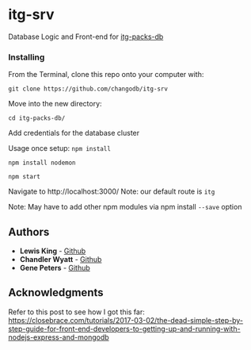 # itg-srv

Database Logic and Front-end for [itg-packs-db](https://github.com/lewisisgood/itg-packs-db)

### Installing
From the Terminal, clone this repo onto your computer with:

```
git clone https://github.com/changodb/itg-srv
```

Move into the new directory:

```
cd itg-packs-db/
```

Add credentials for the database cluster

Usage once setup:
```npm install```

```npm install nodemon```

```npm start```

Navigate to http://localhost:3000/<route>
Note: our default route is `itg`

Note: May have to add other npm modules via npm install `--save` option

## Authors

* **Lewis King** - [Github](https://github.com/lewisisgood)
* **Chandler Wyatt** - [Github](https://github.com/chandlerwyatt)
* **Gene Peters** - [Github](https://github.com/gene-telligent)

## Acknowledgments
Refer to this post to see how I got this far:
https://closebrace.com/tutorials/2017-03-02/the-dead-simple-step-by-step-guide-for-front-end-developers-to-getting-up-and-running-with-nodejs-express-and-mongodb

